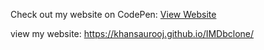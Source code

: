 Check out my website on CodePen: [View Website](https://codepen.io/Khansa-Urooj/full/azbyYEr)

view my website: https://khansaurooj.github.io/IMDbclone/
